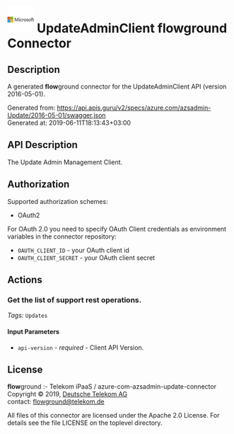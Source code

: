 # ![LOGO](logo.png) UpdateAdminClient **flow**ground Connector

## Description

A generated **flow**ground connector for the UpdateAdminClient API (version 2016-05-01).

Generated from: https://api.apis.guru/v2/specs/azure.com/azsadmin-Update/2016-05-01/swagger.json<br/>
Generated at: 2019-06-11T18:13:43+03:00

## API Description

The Update Admin Management Client.

## Authorization

Supported authorization schemes:
- OAuth2

For OAuth 2.0 you need to specify OAuth Client credentials as environment variables in the connector repository:
* `OAUTH_CLIENT_ID` - your OAuth client id
* `OAUTH_CLIENT_SECRET` - your OAuth client secret

## Actions

### Get the list of support rest operations.

*Tags:* `Updates`

#### Input Parameters
* `api-version` - _required_ - Client API Version.

## License

**flow**ground :- Telekom iPaaS / azure-com-azsadmin-update-connector<br/>
Copyright © 2019, [Deutsche Telekom AG](https://www.telekom.de)<br/>
contact: flowground@telekom.de

All files of this connector are licensed under the Apache 2.0 License. For details
see the file LICENSE on the toplevel directory.
